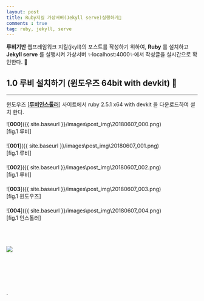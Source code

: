 ```yaml
---
layout: post
title: Ruby지킬 가상서버(Jekyll serve)실행하기💎
comments : true
tag: ruby, jekyll, serve
---
```


**루비기반** 웹프레임워크 지킬(jkyll)의 포스트를 작성하기 위하여, **Ruby** 를 설치하고 **Jekyll serve** 를 실행시켜 가상서버 ✨localhost:4000✨에서 작성글을 실시간으로 확인한다. 💂


## 1.0 루비 설치하기 (윈도우즈 64bit with devkit) 💎
---

윈도우즈 [[**루비인스톨러**]](https://rubyinstaller.org/downloads/) 사이트에서 ruby 2.5.1 x64 with devkit 을 다운로드하여 설치 한다.     

![__000__]({{ site.baseurl }}/images\post_img\20180607_000.png)   
[fig.1 루비]  
　  
![__001__]({{ site.baseurl }}/images\post_img\20180607_001.png)  
[fig.1 루비]  
　  
![__002__]({{ site.baseurl }}/images\post_img\20180607_002.png)  
[fig.1 루비]  
　  
![__003__]({{ site.baseurl }}/images\post_img\20180607_003.png)  
[fig.1 윈도우즈]  
　  
![__004__]({{ site.baseurl }}/images\post_img\20180607_004.png)  
[fig.1 인스톨러]  

<br><br><br>
<img src="{{site.baseurl}}/images/system/ruby_on_rails.jpg" width=""/>

<br><br><br><br><br>.
